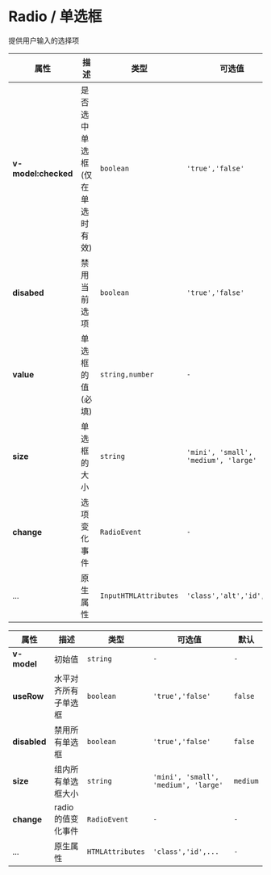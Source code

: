 # Radio / 单选框

提供用户输入的选择项

<fe-code-show title="默认的" name="ex-radio-default"/>

<fe-code-show title="组" desc="一组可控选择的数值" name="ex-radio-group"/>

<fe-code-show title="更多风格的" name="ex-radio-more"/>

<fe-attributes>

<fe-attributes-title title="Radio Props" />

| 属性                | 描述                           | 类型                  | 可选值                               | 默认     |
| ------------------- | ------------------------------ | --------------------- | ------------------------------------ | -------- |
| **v-model:checked** | 是否选中单选框(仅在单选时有效) | `boolean`             | `'true','false'`                     | `false`  |
| **disabed**         | 禁用当前选项                   | `boolean`             | `'true','false'`                     | `false`  |
| **value**           | 单选框的值(必填)               | `string,number`       | `-`                                  | `-`      |
| **size**            | 单选框的大小                   | `string`              | `'mini', 'small', 'medium', 'large'` | `medium` |
| **change**          | 选项变化事件                   | `RadioEvent`          | `-`                                  | `-`      |
| ...                 | 原生属性                       | `InputHTMLAttributes` | `'class','alt','id',...`             | `-`      |

</fe-attributes>

<fe-attributes>
  
<fe-attributes-title title="RadioGroup Props" />

| 属性         | 描述                 | 类型             | 可选值                               | 默认     |
| ------------ | -------------------- | ---------------- | ------------------------------------ | -------- |
| **v-model**  | 初始值               | `string`         | `-`                                  | `-`      |
| **useRow**   | 水平对齐所有子单选框 | `boolean`        | `'true','false'`                     | `false`  |
| **disabled** | 禁用所有单选框       | `boolean`        | `'true','false'`                     | `false`  |
| **size**     | 组内所有单选框大小   | `string`         | `'mini', 'small', 'medium', 'large'` | `medium` |
| **change**   | radio 的值变化事件   | `RadioEvent`     | `-`                                  | `-`      |
| ...          | 原生属性             | `HTMLAttributes` | `'class','id',...`                   | `-`      |

</fe-attributes>

